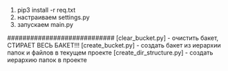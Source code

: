 1. pip3 install -r req.txt
2. настраиваем settings.py
3. запускаем main.py

############################
[clear_bucket.py] - очистить бакет, СТИРАЕТ ВЕСЬ БАКЕТ!!!
[create_bucket.py] - создать бакет из иерархии папок и файлов в текущем проекте
[create_dir_structure.py] - создать иерархию папок в проекте